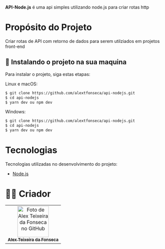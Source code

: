 **API-Node.js** é uma api simples utilizando node.js para criar rotas http

# Propósito do Projeto

Criar rotas de API com retorno de dados para serem utilziados em projetos front-end

## 🚀 Instalando o projeto na sua maquina

Para instalar o projeto, siga estas etapas:

Linux e macOS:

```bash
$ git clone https://github.com/alextfonseca/api-nodejs.git
$ cd api-nodejs
$ yarn dev ou npm dev
```

Windows:

```bash
$ git clone https://github.com/alextfonseca/api-nodejs.git
$ cd api-nodejs
$ yarn dev ou npm dev
```

# Tecnologias

Tecnologias utilizadas no desenvolvimento do projeto:

- [Node.js](https://nodejs.org/en/)

# 🧑‍💻 Criador

<table>
  <tr>
    <td align="center">
      <a href="https://github.com/alextfonseca">
        <img src="https://github.com/alextfonseca.png" width="100px;" alt="Foto de Alex Teixeira da Fonseca no GitHub"/><br>
        <sub>
          <b>Alex Teixeira da Fonseca</b>
        </sub>
      </a>
    </td>
  </tr>
</table>

